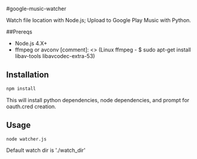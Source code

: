 #google-music-watcher

Watch file location with Node.js; Upload to Google Play Music with Python.

##Prereqs
+ Node.js 4.X+
+ ffmpeg or avconv
[comment]: <> (Linux ffmpeg - $ sudo apt-get install libav-tools libavcodec-extra-53)

## Installation

```bash
npm install
```

This will install python dependencies, node dependencies, and prompt for oauth.cred creation.

## Usage

```bash
node watcher.js
```

Default watch dir is './watch_dir'